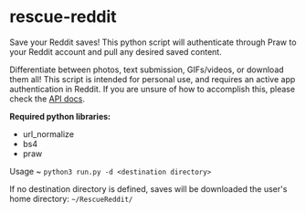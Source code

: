 # rescue-reddit
Save your Reddit saves! This python script will authenticate through Praw to your Reddit account and pull any desired saved content.

Differentiate between photos, text submission, GIFs/videos, or download them all! This script is intended for personal use, and requires an active app authentication in Reddit. If you are unsure of how to accomplish this, please check the [API docs](https://github.com/reddit-archive/reddit/wiki/OAuth2).

**Required python libraries:**
- url_normalize
- bs4
- praw

Usage ~ `python3 run.py -d <destination directory>`

If no destination directory is defined, saves will be downloaded the user's home directory: `~/RescueReddit/`

